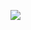 ![](https://github-readme-stats.vercel.app/api/top-langs/?username=ethicalblue&hide=javascript,css,scss,html&theme=codeSTACKr)
